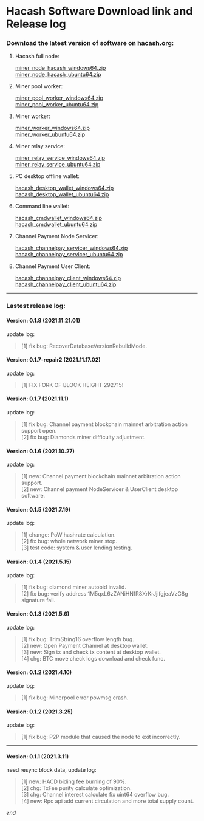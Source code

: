 Hacash Software Download link and Release log
===

### Download the latest version of software on [hacash.org](https://hacash.org):

1. Hacash full node: 

    [miner_node_hacash_windows64.zip](http://182.92.163.225:8080/miner_node_hacash_windows64.zip)
    <br>
    [miner_node_hacash_ubuntu64.zip](http://182.92.163.225:8080/miner_node_hacash_ubuntu64.zip)

2. Miner pool worker:

    [miner_pool_worker_windows64.zip](http://182.92.163.225:8080/miner_pool_worker_hacash_windows64.zip)
    <br>
    [miner_pool_worker_ubuntu64.zip](http://182.92.163.225:8080/miner_pool_worker_hacash_ubuntu64.zip)

3. Miner worker:

    [miner_worker_windows64.zip](http://182.92.163.225:8080/miner_worker_hacash_windows64.zip)
    <br>
    [miner_worker_ubuntu64.zip](http://182.92.163.225:8080/miner_worker_hacash_ubuntu64.zip)

4. Miner relay service:

    [miner_relay_service_windows64.zip](http://182.92.163.225:8080/miner_relay_service_hacash_windows64.zip)
    <br>
    [miner_relay_service_ubuntu64.zip](http://182.92.163.225:8080/miner_relay_service_hacash_ubuntu64.zip)

5. PC desktop offline wallet:

    [hacash_desktop_wallet_windows64.zip](http://182.92.163.225:8080/hacash_desktop_wallet_windows64.zip)
    <br>
    [hacash_desktop_wallet_ubuntu64.zip](http://182.92.163.225:8080/hacash_desktop_wallet_ubuntu64.zip)

6. Command line wallet:

   [hacash_cmdwallet_windows64.zip](http://182.92.163.225:8080/hacash_cmdwallet_windows64.zip)
   <br>
   [hacash_cmdwallet_ubuntu64.zip](http://182.92.163.225:8080/hacash_cmdwallet_ubuntu64.zip)


7. Channel Payment Node Servicer:

   [hacash_channelpay_servicer_windows64.zip](http://182.92.163.225:8080/hacash_channelpay_servicer_windows64.zip)
   <br>
   [hacash_channelpay_servicer_ubuntu64.zip](http://182.92.163.225:8080/hacash_channelpay_servicer_ubuntu64.zip)

   
8. Channel Payment User Client:

   [hacash_channelpay_client_windows64.zip](http://182.92.163.225:8080/hacash_channelpay_client_windows64.zip)
   <br>
   [hacash_channelpay_client_ubuntu64.zip](http://182.92.163.225:8080/hacash_channelpay_client_ubuntu64.zip)

    
---

### Lastest release log:


#### Version: 0.1.8  (2021.11.21.01)

update log:

> [1] fix bug: RecoverDatabaseVersionRebuildMode.

#### Version: 0.1.7-repair2  (2021.11.17.02)

update log:

> [1] FIX FORK OF BLOCK HEIGHT 292715!

#### Version: 0.1.7  (2021.11.1)

update log:

> [1] fix bug: Channel payment blockchain mainnet arbitration action support open.<br>
> [2] fix bug: Diamonds miner difficulty adjustment.

#### Version: 0.1.6  (2021.10.27)

update log:

> [1] new: Channel payment blockchain mainnet arbitration action support.<br>
> [2] new: Channel payment NodeServicer & UserClient desktop software.

#### Version: 0.1.5  (2021.7.19)

update log:

> [1] change: PoW hashrate calculation.<br>
> [2] fix bug: whole network miner stop.<br>
> [3] test code: system & user lending testing.

#### Version: 0.1.4  (2021.5.15)

update log:

> [1] fix bug: diamond miner autobid invalid.<br>
> [2] fix bug: verify address 1M5qxL6zZANiHNfR8XrKrJjifgjeaVzG8g signature fail.

#### Version: 0.1.3  (2021.5.6)

update log:

> [1] fix bug: TrimString16 overflow length bug.<br>
> [2] new: Open Payment Channel at desktop wallet.<br>
> [3] new: Sign tx and check tx content at desktop wallet.<br>
> [4] chg: BTC move check logs download and check func.

#### Version: 0.1.2  (2021.4.10)

update log:

> [1] fix bug: Minerpool error powmsg crash.


#### Version: 0.1.2  (2021.3.25)

update log:

> [1] fix bug: P2P module that caused the node to exit incorrectly.


---

#### Version: 0.1.1 (2021.3.11)

need resync block data, update log:

> [1] new: HACD biding fee burning of 90%.<br>
> [2] chg: TxFee purity calculate optimization.<br>
> [3] chg: Channel interest calculate fix uint64 overflow bug.<br>
> [4] new: Rpc api add current circulation and more total supply count.





_end_
